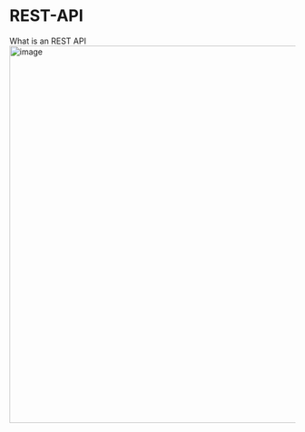 # REST-API
What is an REST API
<img width="665" alt="image" src="https://github.com/sonu318/REST-API/assets/91945935/528b37b2-0064-41a4-b820-675a6429206f">
